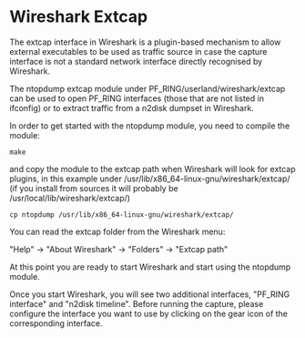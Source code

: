 # Wireshark Extcap

The extcap interface in Wireshark is a plugin-based mechanism to allow external 
executables to be used as traffic source in case the capture interface is not a 
standard network interface directly recognised by Wireshark.

The ntopdump extcap module under PF_RING/userland/wireshark/extcap can be used 
to open PF_RING interfaces (those that are not listed in ifconfig) or to extract 
traffic from a n2disk dumpset in Wireshark.

In order to get started with the ntopdump module, you need to compile the module:

``` 
make
``` 

and copy the module to the extcap path when Wireshark will look for extcap plugins,
in this example under /usr/lib/x86_64-linux-gnu/wireshark/extcap/ (if you install
from sources it will probably be /usr/local/lib/wireshark/extcap/)

``` 
cp ntopdump /usr/lib/x86_64-linux-gnu/wireshark/extcap/
``` 

You can read the extcap folder from the Wireshark menu:

"Help" -> "About Wireshark" -> "Folders" -> "Extcap path"

At this point you are ready to start Wireshark and start using the ntopdump module.

Once you start Wireshark, you will see two additional interfaces, "PF_RING interface"
and "n2disk timeline". Before running the capture, please configure the interface you
want to use by clicking on the gear icon of the corresponding interface.

